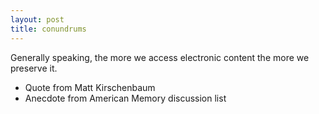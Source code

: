 ```yaml
---
layout: post
title: conundrums
---
```


Generally speaking, the more we access electronic content the more we preserve it.

* Quote from Matt Kirschenbaum
* Anecdote from American Memory discussion list

